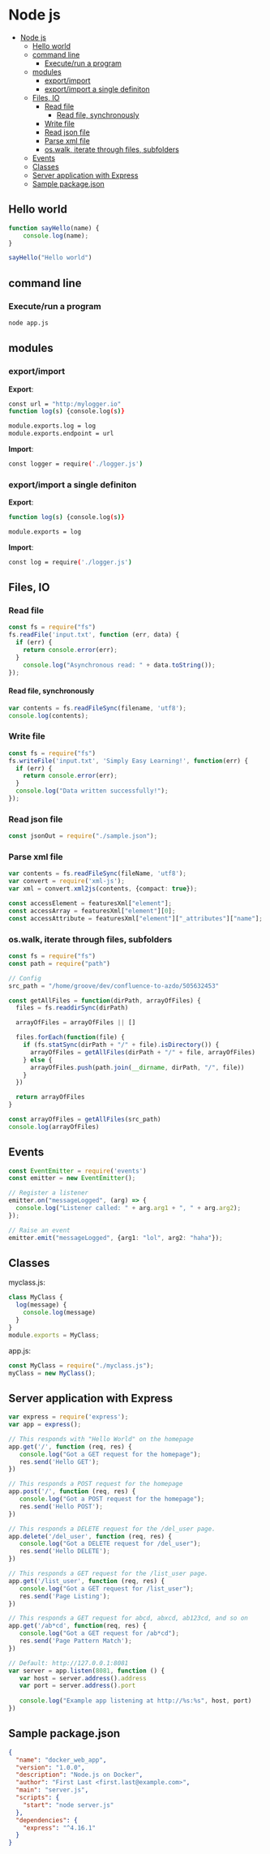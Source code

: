 # Node js

<!--ts-->
* [Node js](nodejs.md#node-js)
   * [Hello world](nodejs.md#hello-world)
   * [command line](nodejs.md#command-line)
      * [Execute/run a program](nodejs.md#executerun-a-program)
   * [modules](nodejs.md#modules)
      * [export/import](nodejs.md#exportimport)
      * [export/import a single definiton](nodejs.md#exportimport-a-single-definiton)
   * [Files, IO](nodejs.md#files-io)
      * [Read file](nodejs.md#read-file)
         * [Read file, synchronously](nodejs.md#read-file-synchronously)
      * [Write file](nodejs.md#write-file)
      * [Read json file](nodejs.md#read-json-file)
      * [Parse xml file](nodejs.md#parse-xml-file)
      * [os.walk, iterate through files, subfolders](nodejs.md#oswalk-iterate-through-files-subfolders)
   * [Events](nodejs.md#events)
   * [Classes](nodejs.md#classes)
   * [Server application with Express](nodejs.md#server-application-with-express)
   * [Sample package.json](nodejs.md#sample-packagejson)

<!-- Added by: runner, at: Thu Sep 23 08:44:36 UTC 2021 -->

<!--te-->

## Hello world
```javascript
function sayHello(name) {
    console.log(name);
}

sayHello("Hello world")
```


## command line

### Execute/run a program
```bash
node app.js
```

## modules

### export/import

**Export**:
```bash
const url = "http:/mylogger.io"
function log(s) {console.log(s)}

module.exports.log = log
module.exports.endpoint = url
```

**Import**:
```bash
const logger = require('./logger.js')
```

### export/import a single definiton

**Export**:
```bash
function log(s) {console.log(s)}

module.exports = log
```

**Import**:
```bash
const log = require('./logger.js')
```

## Files, IO

### Read file
```typescript
const fs = require("fs")
fs.readFile('input.txt', function (err, data) {
  if (err) {
    return console.error(err);
  }
    console.log("Asynchronous read: " + data.toString());
});
```

#### Read file, synchronously
```typescript
var contents = fs.readFileSync(filename, 'utf8');
console.log(contents);
```

### Write file
```typescript
const fs = require("fs")
fs.writeFile('input.txt', 'Simply Easy Learning!', function(err) {
  if (err) {
    return console.error(err);
  }
  console.log("Data written successfully!");
});
```

### Read json file
```typescript
const jsonOut = require("./sample.json");
```

### Parse xml file
```typescript
var contents = fs.readFileSync(fileName, 'utf8');
var convert = require('xml-js');
var xml = convert.xml2js(contents, {compact: true});

const accessElement = featuresXml["element"];
const accessArray = featuresXml["element"][0];
const accessAttribute = featuresXml["element"]["_attributes"]["name"];
```

### os.walk, iterate through files, subfolders
```typescript
const fs = require("fs")
const path = require("path")

// Config
src_path = "/home/groove/dev/confluence-to-azdo/505632453"

const getAllFiles = function(dirPath, arrayOfFiles) {
  files = fs.readdirSync(dirPath)

  arrayOfFiles = arrayOfFiles || []

  files.forEach(function(file) {
    if (fs.statSync(dirPath + "/" + file).isDirectory()) {
      arrayOfFiles = getAllFiles(dirPath + "/" + file, arrayOfFiles)
    } else {
      arrayOfFiles.push(path.join(__dirname, dirPath, "/", file))
    }
  })

  return arrayOfFiles
}

const arrayOfFiles = getAllFiles(src_path)
console.log(arrayOfFiles)
```

## Events
```typescript
const EventEmitter = require('events')
const emitter = new EventEmitter();

// Register a listener
emitter.on("messageLogged", (arg) => {
  console.log("Listener called: " + arg.arg1 + ", " + arg.arg2);
});

// Raise an event
emitter.emit("messageLogged", {arg1: "lol", arg2: "haha"});
```

## Classes
myclass.js:
```typescript
class MyClass {
  log(message) {
    console.log(message)
  }
}
module.exports = MyClass;
```

app.js:
```typescript
const MyClass = require("./myclass.js");
myClass = new MyClass();
```

## Server application with Express
```typescript
var express = require('express');
var app = express();

// This responds with "Hello World" on the homepage
app.get('/', function (req, res) {
   console.log("Got a GET request for the homepage");
   res.send('Hello GET');
})

// This responds a POST request for the homepage
app.post('/', function (req, res) {
   console.log("Got a POST request for the homepage");
   res.send('Hello POST');
})

// This responds a DELETE request for the /del_user page.
app.delete('/del_user', function (req, res) {
   console.log("Got a DELETE request for /del_user");
   res.send('Hello DELETE');
})

// This responds a GET request for the /list_user page.
app.get('/list_user', function (req, res) {
   console.log("Got a GET request for /list_user");
   res.send('Page Listing');
})

// This responds a GET request for abcd, abxcd, ab123cd, and so on
app.get('/ab*cd', function(req, res) {   
   console.log("Got a GET request for /ab*cd");
   res.send('Page Pattern Match');
})

// Default: http://127.0.0.1:8081
var server = app.listen(8081, function () {
   var host = server.address().address
   var port = server.address().port
   
   console.log("Example app listening at http://%s:%s", host, port)
})
```

## Sample package.json
```json
{
  "name": "docker_web_app",
  "version": "1.0.0",
  "description": "Node.js on Docker",
  "author": "First Last <first.last@example.com>",
  "main": "server.js",
  "scripts": {
    "start": "node server.js"
  },
  "dependencies": {
    "express": "^4.16.1"
  }
}
```
